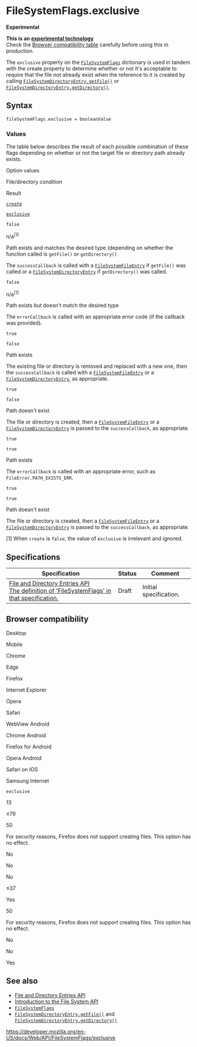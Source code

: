FileSystemFlags.exclusive
=========================

**Experimental**

**This is an [experimental technology](https://developer.mozilla.org/en-US/docs/MDN/Guidelines/Conventions_definitions#experimental)**  
Check the [Browser compatibility table](#browser_compatibility) carefully before using this in production.

The `exclusive` property on the [`FileSystemFlags`](../filesystemflags) dictionary is used in tandem with the create property to determine whether or not it's acceptable to require that the file not already exist when the reference to it is created by calling [`FileSystemDirectoryEntry.getFile()`](../filesystemdirectoryentry/getfile) or [`FileSystemDirectoryEntry.getDirectory()`](../filesystemdirectoryentry/getdirectory).

Syntax
------

    fileSystemFlags.exclusive = booleanValue

### Values

The table below describes the result of each possible combination of these flags depending on whether or not the target file or directory path already exists.

Option values

File/directory condition

Result

[`create`](create)

[`exclusive`](exclusive)

`false`

n/a<sup>\[1\]</sup>

Path exists and matches the desired type (depending on whether the function called is `getFile()` or `getDirectory()`

The `successCallback` is called with a [`FileSystemFileEntry`](../filesystemfileentry) if `getFile()` was called or a [`FileSystemDirectoryEntry`](../filesystemdirectoryentry) if `getDirectory()` was called.

`false`

n/a<sup>\[1\]</sup>

Path exists but doesn't match the desired type

The `errorCallback` is called with an appropriate error code (if the callback was provided).

`true`

`false`

Path exists

The existing file or directory is removed and replaced with a new one, then the `successCallback` is called with a [`FileSystemFileEntry`](../filesystemfileentry) or a [`FileSystemDirectoryEntry`](../filesystemdirectoryentry), as appropriate.

`true`

`false`

Path doesn't exist

The file or directory is created, then a [`FileSystemFileEntry`](../filesystemfileentry) or a [`FileSystemDirectoryEntry`](../filesystemdirectoryentry) is passed to the `successCallback`, as appropriate.

`true`

`true`

Path exists

The `errorCallback` is called with an appropriate error, such as `FileError.PATH_EXISTS_ERR`.

`true`

`true`

Path doesn't exist

The file or directory is created, then a [`FileSystemFileEntry`](../filesystemfileentry) or a [`FileSystemDirectoryEntry`](../filesystemdirectoryentry) is passed to the `successCallback`, as appropriate.

\[1\] When `create` is `false`, the value of `exclusive` is irrelevant and ignored.

Specifications
--------------

<table><thead><tr class="header"><th>Specification</th><th>Status</th><th>Comment</th></tr></thead><tbody><tr class="odd"><td><a href="https://wicg.github.io/entries-api/#dom-filesystemflags-exclusive">File and Directory Entries API<br />
<span class="small">The definition of 'FileSystemFlags' in that specification.</span></a></td><td><span class="spec-draft">Draft</span></td><td>Initial specification.</td></tr></tbody></table>

Browser compatibility
---------------------

Desktop

Mobile

Chrome

Edge

Firefox

Internet Explorer

Opera

Safari

WebView Android

Chrome Android

Firefox for Android

Opera Android

Safari on IOS

Samsung Internet

`exclusive`

13

≤79

50

For security reasons, Firefox does not support creating files. This option has no effect.

No

No

No

≤37

Yes

50

For security reasons, Firefox does not support creating files. This option has no effect.

No

No

Yes

See also
--------

-   [File and Directory Entries API](../file_and_directory_entries_api)
-   [Introduction to the File System API](../file_and_directory_entries_api/introduction)
-   [`FileSystemFlags`](../filesystemflags)
-   [`FileSystemDirectoryEntry.getFile()`](../filesystemdirectoryentry/getfile) and [`FileSystemDirectoryEntry.getDirectory()`](../filesystemdirectoryentry/getdirectory)

<a href="https://developer.mozilla.org/en-US/docs/Web/API/FileSystemFlags/exclusive" class="_attribution-link">https://developer.mozilla.org/en-US/docs/Web/API/FileSystemFlags/exclusive</a>
